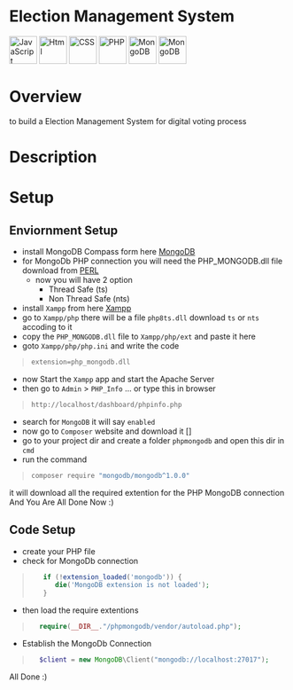# Election Management System 



<div align="left">

<img src="https://cdn.jsdelivr.net/gh/devicons/devicon@latest/icons/javascript/javascript-original.svg" height="50px" alt="JavaScript"  />

<img src="https://cdn.jsdelivr.net/gh/devicons/devicon@latest/icons/html5/html5-original.svg" height="50px" alt="Html"  />

<img src="https://cdn.jsdelivr.net/gh/devicons/devicon@latest/icons/css3/css3-original.svg" height="50px" alt="CSS" />

<img src="https://cdn.jsdelivr.net/gh/devicons/devicon@latest/icons/php/php-original.svg" height="50px" alt="PHP"/>

<img src="https://cdn.jsdelivr.net/gh/devicons/devicon@latest/icons/mongodb/mongodb-original-wordmark.svg" height="50px" alt="MongoDB" />
          
<img src="https://cdn.jsdelivr.net/gh/devicons/devicon@latest/icons/mysql/mysql-original-wordmark.svg" height="50px" alt="MongoDB" />
          



</div>
    


# Overview
to build a Election Management System for digital voting process 

# Description 

# Setup

## Enviornment Setup
- install MongoDB Compass form here [MongoDB](https://www.mongodb.com/try/download/compass)
- for MongoDb PHP connection you will need the PHP_MONGODB.dll file download from [PERL](https://pecl.php.net/package/mongodb)
    - now you will have 2 option
        - Thread Safe (ts)
        - Non Thread Safe (nts)
- install `Xampp` from here [Xampp](https://www.apachefriends.org/)
- go to `Xampp/php` there will be a file `php8ts.dll` download `ts` or `nts` accoding to it
- copy the `PHP_MONGODB.dll` file to `Xampp/php/ext` and paste it here 
- goto  `Xampp/php/php.ini` and write the code

> ```txt
> extension=php_mongodb.dll
> ```

- now Start the `Xampp` app and start the Apache Server
- then go to `Admin` > `PHP_Info` ... or type this in browser
> ```txt
> http://localhost/dashboard/phpinfo.php
> ```
- search for `MongoDB` it will say `enabled`
- now go to `Composer` website and download it []
- go to your project dir and create a folder `phpmongodb` and open this dir in `cmd`
- run the command 
> ```cmd
> composer require "mongodb/mongodb^1.0.0"
> ```
it will download all the required extention for the PHP MongoDB connection
And You Are All Done Now :)

## Code Setup
- create your PHP file 
- check for MongoDb connection
> ```php
>    if (!extension_loaded('mongodb')) {
>       die('MongoDB extension is not loaded');
>    }
> ```

- then load the require extentions
>```php
>   require(__DIR__."/phpmongodb/vendor/autoload.php");
>```
- Establish the MongoDb Connection
>```php
>   $client = new MongoDB\Client("mongodb://localhost:27017");
>```

All Done :)